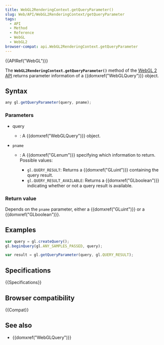 ```yaml
---
title: WebGL2RenderingContext.getQueryParameter()
slug: Web/API/WebGL2RenderingContext/getQueryParameter
tags:
  - API
  - Method
  - Reference
  - WebGL
  - WebGL2
browser-compat: api.WebGL2RenderingContext.getQueryParameter
---
```

{{APIRef("WebGL")}}

The **`WebGL2RenderingContext.getQueryParameter()`** method of
the [WebGL 2 API](/en-US/docs/Web/API/WebGL_API) returns parameter
information of a {{domxref("WebGLQuery")}} object.

## Syntax

```js
any gl.getQueryParameter(query, pname);
```

### Parameters

- query
  - : A {{domxref("WebGLQuery")}} object.
- `pname`

  - : A {{domxref("GLenum")}} specifying which information to return. Possible values:

    - `gl.QUERY_RESULT`: Returns a {{domxref("GLuint")}} containing the
      query result.
    - `gl.QUERY_RESULT_AVAILABLE`: Returns a {{domxref("GLboolean")}}
      indicating whether or not a query result is available.

### Return value

Depends on the `pname` parameter, either a {{domxref("GLuint")}} or a
{{domxref("GLboolean")}}.

## Examples

```js
var query = gl.createQuery();
gl.beginQuery(gl.ANY_SAMPLES_PASSED, query);

var result = gl.getQueryParameter(query, gl.QUERY_RESULT);
```

## Specifications

{{Specifications}}

## Browser compatibility

{{Compat}}

## See also

- {{domxref("WebGLQuery")}}

